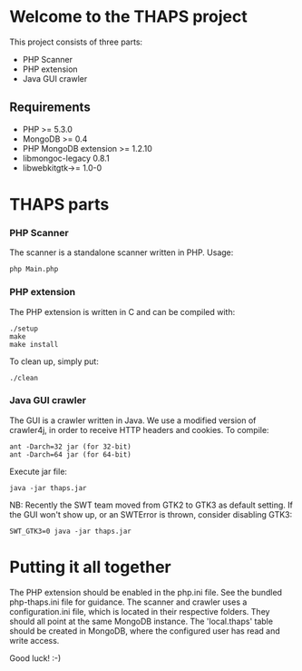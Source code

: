 # Welcome to the THAPS project

This project consists of three parts:

* PHP Scanner
* PHP extension
* Java GUI crawler

## Requirements

 * PHP >= 5.3.0
 * MongoDB >= 0.4
 * PHP MongoDB extension >= 1.2.10
 * libmongoc-legacy 0.8.1
 * libwebkitgtk->= 1.0-0

# THAPS parts

### PHP Scanner
The scanner is a standalone scanner written in PHP. Usage:

    php Main.php

### PHP extension
The PHP extension is written in C and can be compiled with:

    ./setup
    make
    make install

To clean up, simply put:

    ./clean

### Java GUI crawler
The GUI is a crawler written in Java. We use a modified version of crawler4j, in order to receive HTTP headers and cookies. To compile:

    ant -Darch=32 jar (for 32-bit)
    ant -Darch=64 jar (for 64-bit)

Execute jar file:

    java -jar thaps.jar

NB: Recently the SWT team moved from GTK2 to GTK3 as default setting. If the GUI won't show up, or an SWTError is thrown, consider disabling GTK3:

    SWT_GTK3=0 java -jar thaps.jar
    
# Putting it all together

The PHP extension should be enabled in the php.ini file. See the bundled php-thaps.ini file for guidance.
The scanner and crawler uses a configuration.ini file, which is located in their respective folders.
They should all point at the same MongoDB instance.
The 'local.thaps' table should be created in MongoDB, where the configured user has read and write access.

Good luck! :-)